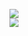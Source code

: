 [![](https://img.shields.io/badge/Made%20With-Github%20Spray-lightgrey.svg?style=for-the-badge&logo=github)](https://github.com/Annihil/github-spray#8080)  
[![](https://i.imgur.com/2DrTn0Z.gif)](https://github.com/Annihil/github-spray)